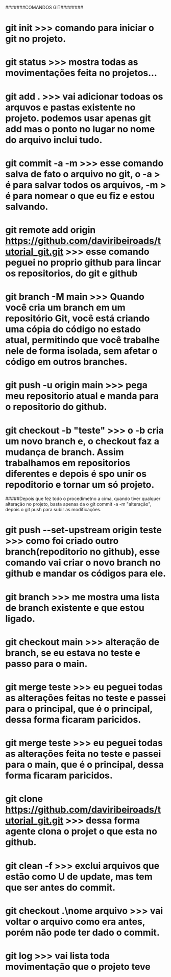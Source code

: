 #######COMANDOS GIT########

# git init >>> comando para iniciar o git no projeto.

# git status >>> mostra todas as movimentações feita no projetos...

# git add . >>> vai adicionar todoas os arquvos e pastas existente no projeto. podemos usar apenas git add <nome do arquivo> mas o ponto no lugar no nome do arquivo inclui tudo.

# git commit -a -m >>> esse comando salva de fato o arquivo no git, o -a > é para salvar todos os arquivos, -m > é para nomear o que eu fiz e estou salvando. 

# git remote add origin https://github.com/daviribeiroads/tutorial_git.git >>> esse comando peguei no proprio github para lincar os repositorios, do git e github

# git branch -M main >>> Quando você cria um branch em um repositório Git, você está criando uma cópia do código no estado atual, permitindo que você trabalhe nele de forma isolada, sem afetar o código em outros branches. 

# git push -u origin main >>> pega meu repositorio atual e manda para o repositorio do github.

# git checkout -b "teste" >>> o -b cria um novo branch e, o checkout faz a mudança de branch. Assim trabalhamos em repositorios diferentes e depois é spo unir os repoditorio e tornar um só projeto.

#####Depois que fez todo o procedimetno a cima, quando tiver qualquer alteração no projeto, basta apenas da o git commit -a -m "alteração", depois o git push para subir as modificações.

# git push --set-upstream origin teste >>> como foi criado outro branch(repoditorio no github), esse comando vai criar o novo branch no github e mandar os códigos para ele.

# git branch >>> me mostra uma lista de branch existente e que estou ligado.

# git checkout main >>> alteração de branch, se eu estava no teste e passo para o main.

# git merge teste >>> eu peguei todas as alterações feitas no teste e passei para o principal, que é o principal, dessa forma ficaram paricidos.

# git merge teste >>> eu peguei todas as alterações feita no teste e passei para o main, que é o principal, dessa forma ficaram paricidos.

# git clone https://github.com/daviribeiroads/tutorial_git.git <novo nome> >>> dessa forma agente clona o projet o que esta no github.

# git clean -f >>> exclui arquivos que estão como U de update, mas tem que ser antes do commit.

# git checkout .\nome arquivo >>> vai voltar o arquivo como era antes, porém não pode ter dado o commit.

# git log >>> vai lista toda movimentação que o projeto teve